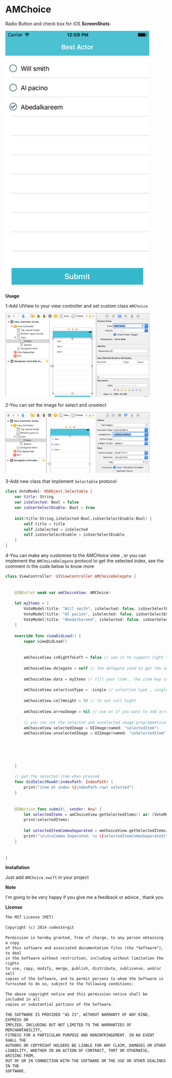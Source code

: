 # AMChoice
Radio Button and check box for iOS 
<b>ScreenShots</b>

<img src="https://raw.githubusercontent.com/Abedalkareem/AMChoice/master/Screen%20Shot.png"  width="450">

<b>Usage</b>

1-Add UIView to your view controller and set custom class ``` AMChoice ``` 

<img src="https://raw.githubusercontent.com/Abedalkareem/AMChoice/master/help1.png"  width="450">

2-You can set the image for select and unselect

<img src="https://raw.githubusercontent.com/Abedalkareem/AMChoice/master/help2.png"  width="450">

3-Add new class that implement ``` Selectable ``` protocol 
```swift
class VoteModel: NSObject,Selectable {
    var title: String
    var isSelected: Bool = false
    var isUserSelectEnable: Bool = true
    
    init(title:String,isSelected:Bool,isUserSelectEnable:Bool) {
        self.title = title
        self.isSelected = isSelected
        self.isUserSelectEnable = isUserSelectEnable
    }
}
```

4-You can make any customise to the AMCHoice view , or you can implement the ``` AMChoiceDelegate ``` protocol to get the selected index, see the comment in the code below to know more 
```swift
class ViewController: UIViewController,AMChoiceDelegate {
    
    
    @IBOutlet weak var amChoiceView: AMChoice!

    let myItems = [
        VoteModel(title: "Will smith", isSelected: false, isUserSelectEnable: true),
        VoteModel(title: "Al pacino", isSelected: false, isUserSelectEnable: true),
        VoteModel(title: "Abedalkareem", isSelected: false, isUserSelectEnable: true),
    ]
    
    override func viewDidLoad() {
        super.viewDidLoad()
        
        
        amChoiceView.isRightToLeft = false // use it to support right to left language
        
        amChoiceView.delegate = self // the delegate used to get the selected item when pressed
        
        amChoiceView.data = myItems // fill your item , the item may come from server or static in your code like i have done
        
        amChoiceView.selectionType = .single // selection type , single or multiple
        
        amChoiceView.cellHeight = 50 // to set cell hight
        
        amChoiceView.arrowImage = nil // use ot if you want to add arrow to the cell
        
        // you can set the selected and unselected image programmatically
        amChoiceView.selectedImage = UIImage(named: "selectedItem")
        amChoiceView.unselectedImage = UIImage(named: "unSelectedItem")
        
        
        
        
       
    }
    
    // get the selected item when pressed
    func didSelectRowAt(indexPath: IndexPath) {
        print("item at index \(indexPath.row) selected")
    }

   
    @IBAction func submit(_ sender: Any) {
        let selectedItems = amChoiceView.getSelectedItems() as! [VoteModel] // use getSelectedItems to get all selected item
        print(selectedItems)
        
        let selectedItemCommaSeparated = amChoiceView.getSelectedItemsJoined(separator: ",") // use getSelectedItemsJoined to get all selected item joined with separator (if the selection type multiple)
        print("\n\n\nComma Separated: \n \(selectedItemCommaSeparated)")
    }


}
```

<b>Installation</b>

Just add ```AMChoice.swift``` in your project


<b>Note</b>

I'm going to be very happy if you give me a feedback or advice , thank you

<b>License</b>

```
The MIT License (MIT)

Copyright (c) 2014 codestergit

Permission is hereby granted, free of charge, to any person obtaining a copy
of this software and associated documentation files (the "Software"), to deal
in the Software without restriction, including without limitation the rights
to use, copy, modify, merge, publish, distribute, sublicense, and/or sell
copies of the Software, and to permit persons to whom the Software is
furnished to do so, subject to the following conditions:

The above copyright notice and this permission notice shall be included in all
copies or substantial portions of the Software.

THE SOFTWARE IS PROVIDED "AS IS", WITHOUT WARRANTY OF ANY KIND, EXPRESS OR
IMPLIED, INCLUDING BUT NOT LIMITED TO THE WARRANTIES OF MERCHANTABILITY,
FITNESS FOR A PARTICULAR PURPOSE AND NONINFRINGEMENT. IN NO EVENT SHALL THE
AUTHORS OR COPYRIGHT HOLDERS BE LIABLE FOR ANY CLAIM, DAMAGES OR OTHER
LIABILITY, WHETHER IN AN ACTION OF CONTRACT, TORT OR OTHERWISE, ARISING FROM,
OUT OF OR IN CONNECTION WITH THE SOFTWARE OR THE USE OR OTHER DEALINGS IN THE
SOFTWARE.
```
